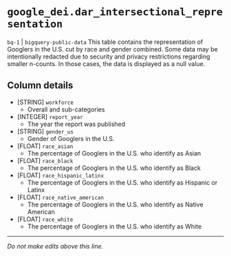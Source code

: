 # `google_dei.dar_intersectional_representation`
`bq-1` | `bigquery-public-data`
This table contains the representation of Googlers in the U.S. cut by race and gender combined. Some data may be intentionally redacted due to security and privacy restrictions regarding smaller n-counts. In those cases, the data is displayed as a null value.

## Column details
* [STRING]    `workforce`
  - Overall and sub-categories
* [INTEGER]   `report_year`
  - The year the report was published
* [STRING]    `gender_us`
  - Gender of Googlers in the U.S.
* [FLOAT]     `race_asian`
  - The percentage of Googlers in the U.S. who identify as Asian
* [FLOAT]     `race_black`
  - The percentage of Googlers in the U.S. who identify as Black
* [FLOAT]     `race_hispanic_latinx`
  - The percentage of Googlers in the U.S. who identify as Hispanic or Latinx
* [FLOAT]     `race_native_american`
  - The percentage of Googlers in the U.S. who identify as Native American
* [FLOAT]     `race_white`
  - The percentage of Googlers in the U.S. who identify as White

-------------------------------------------------------------------------------
*Do not make edits above this line.*
